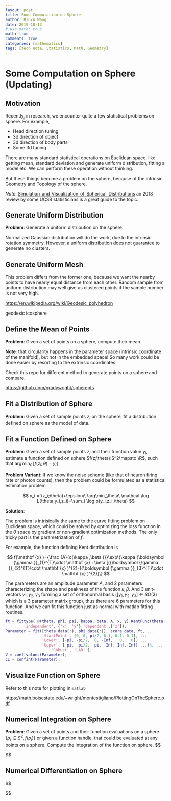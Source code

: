 ```yaml
---
layout: post
title: Some Computation on Sphere 
author: Binxu Wang
date: 2019-10-13
# use_math: true
math: true
comments: true
categories: [mathematics]
tags: [tech note, Statistics, Math, Geometry]
---
```


# Some Computation on Sphere (Updating)

## Motivation

Recently, in research, we encounter quite a few statistical problems on sphere. For example, 

* Head direction tuning 
* 3d direction of object 
* 3d direction of body parts
* Some 3d tuning 

There are many standard statistical operations on Euclidean space, like getting mean, standard deviation and generate uniform distribution, fitting a model etc. We can perform these operation without thinking. 

But these things become a problem on the sphere, because of the intrinsic Geometry and Topology of the sphere. 



*Note*: [Simulation_and_Visualization_of_Spherical_Distributions](https://www.researchgate.net/publication/324605982_Simulation_and_Visualization_of_Spherical_Distributions) an 2018 review by some UCSB statisticians is a great guide to the topic. 

## Generate Uniform Distribution

**Problem**: Generate a uniform distribution on the sphere. 

Normalized Gaussian distribution will do the work, due to the intrinsic rotation symmetry. However, a uniform distribution does not guarantee to generate no clusters. 



## Generate Uniform Mesh 

This problem differs from the former one, because we want the nearby points to have nearly equal distance from each other. Random sample from uniform distribution may well give us clustered points if the sample number is not very high. 

https://en.wikipedia.org/wiki/Geodesic_polyhedron

geodesic icosphere 



## Define the Mean of Points 

**Problem**: Given a set of points on a sphere, compute their mean. 

**Note**: that circularity happens in the parameter space (intrinsic coordinate of the manifold), but not in the embedded space! So many work could be done easier by resorting to the extrinsic coordinates. 

Check this repo for different method to generate points on a sphere and compare. 

 https://github.com/gradywright/spherepts 

## Fit a Distribution of Sphere

**Problem**: Given a set of sample points $z_i$ on the sphere, fit a distribution defined on sphere as the model of data. 



## Fit a Function Defined on Sphere

**Problem**: Given a set of sample points $z_i$ and their function value $y_i$, estimate a function defined on sphere $f(z;\theta):S^2\mapsto \R$, such that $\arg\min_\theta\|f(z_i;\theta)-y_i\|$ 

**Problem Variant**: If we know the noise scheme (like that of neuron firing rate or photon counts), then the problem could be formulated as a statistical estimation problem

$$
y_i =f(z_i;\theta)+\epsilon\\
\arg\min_\theta\ \mathcal \log L(\theta;y_i,z_i)=\sum_i \log p(y_i,z_i,\theta)
$$


**Solution**: 

The problem is intrisically the same to the curve fitting problem on Euclidean space, which could be solved by optimizing the loss function in the $\theta$ space by gradient or non-gradient optimization methods. The only tricky part is the parametrization of  $f$. 

For example, the function defining Kent distribution is 

$$
f(\mathbf {x} )={\frac {A}{c(\kappa ,\beta )}}\exp\{\kappa {\boldsymbol {\gamma }}_{1}^{T}\cdot \mathbf {x} +\beta [({\boldsymbol {\gamma }}_{2}^{T}\cdot \mathbf {x} )^{2}-({\boldsymbol {\gamma }}_{3}^{T}\cdot \mathbf {x} )^{2}]\}
$$

The parameters are an amplitude parameter $A$, and 2 parameters characterizing the shape and peakness of the function $\kappa,\beta$. And 3 unit-vectors $\gamma_1,\gamma_2,\gamma_3$ forming a set of orthonormal basis ($[\gamma_1,\gamma_2,\gamma_3]\in SO(3)$ which is a 3 parameter matrix group), thus there are 6 parameters for this function. And we can fit this function just as  normal with matlab fitting routines. 

```matlab
ft = fittype( @(theta, phi, psi, kappa, beta, A, x, y) KentFunc(theta, phi, psi, kappa, beta, A, x, y), ...
        'independent', {'x', 'y'},'dependent',{'z'});
Parameter = fit([theta_data(:), phi_data(:)], score_data, ft, ...
                'StartPoint', [0, 0, pi/2, 0.1, 0.1, 0.1], ...
                'Lower', [-pi, -pi/2,  0, -Inf,   0,   0], ...
                'Upper', [ pi,  pi/2,  pi,  Inf, Inf, Inf],...)%, ...
                    'Robust', 'LAR' );
V = coeffvalues(Parameter);
CI = confint(Parameter);
```

## Visualize Function on Sphere

Refer to this note for plotting in `matlab` 

https://math.boisestate.edu/~wright/montestigliano/PlottingOnTheSphere.pdf 



## Numerical Integration on Sphere

**Problem**: Given a set of points and their function evaluations on a sphere $\{p_i\in S^2,f(p_i)\}$ or given a function handle, that could be evaluated at any points on a sphere. Compute the integration of the function on sphere. 
$$

$$


## Numerical Differentiation on Sphere

$$

$$

